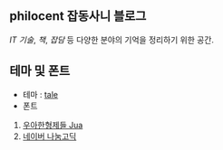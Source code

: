## philocent 잡동사니 블로그

_IT 기술_, _책_, _잡담_ 등 다양한 분야의 기억을 정리하기 위한 공간.

## 테마 및 폰트
* 테마 : [tale](https://github.com/chesterhow/tale)
* 폰트
1. [우아한형제들 Jua](http://font.woowahan.com/jua/)
2. [네이버 나눔고딕](http://hangeul.naver.com/2017/nanum)
